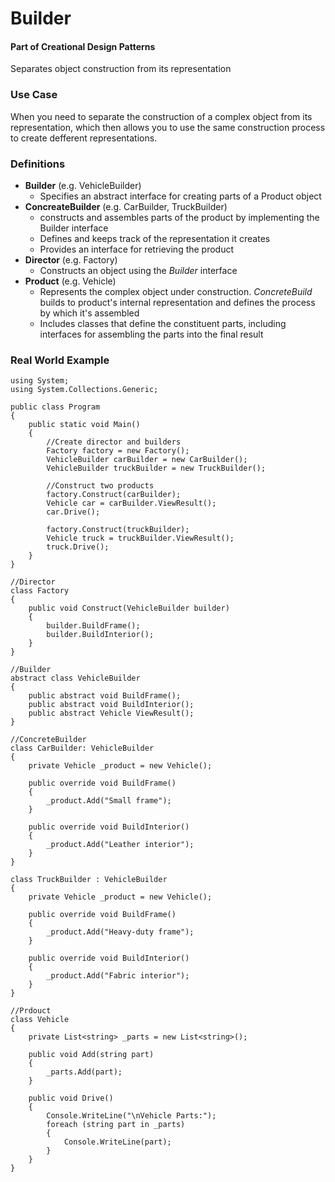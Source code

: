 # Builder
#### Part of Creational Design Patterns
Separates object construction from its representation

### Use Case
When you need to separate the construction of a complex object from its representation, which then allows you to use the same construction process to create defferent representations.

### Definitions

* **Builder** (e.g. VehicleBuilder)
  * Specifies an abstract interface for creating parts of a Product object
* **ConcreateBuilder** (e.g. CarBuilder, TruckBuilder)
  * constructs and assembles parts of the product by implementing the Builder interface
  * Defines and keeps track of the representation it creates
  * Provides an interface for retrieving the product
*  **Director** (e.g. Factory)
   *  Constructs an object using the *Builder* interface
* **Product** (e.g. Vehicle)
   * Represents the complex object under construction. *ConcreteBuild* builds to product's internal representation and defines the process by which it's assembled 
   * Includes classes that define the constituent parts, including interfaces for assembling the parts into the final result

### Real World Example
```
using System;
using System.Collections.Generic;

public class Program
{
    public static void Main()
    {
        //Create director and builders
        Factory factory = new Factory();
        VehicleBuilder carBuilder = new CarBuilder();
        VehicleBuilder truckBuilder = new TruckBuilder();

        //Construct two products
        factory.Construct(carBuilder);
        Vehicle car = carBuilder.ViewResult();
        car.Drive();

        factory.Construct(truckBuilder);
        Vehicle truck = truckBuilder.ViewResult();
        truck.Drive();
    }
}

//Director
class Factory
{
    public void Construct(VehicleBuilder builder)
    {
        builder.BuildFrame();
        builder.BuildInterior();
    }
}

//Builder
abstract class VehicleBuilder
{
    public abstract void BuildFrame();
    public abstract void BuildInterior();
    public abstract Vehicle ViewResult();
}

//ConcreteBuilder
class CarBuilder: VehicleBuilder
{
    private Vehicle _product = new Vehicle();

    public override void BuildFrame()
    {
        _product.Add("Small frame");
    }

    public override void BuildInterior()
    {
        _product.Add("Leather interior");
    }
}

class TruckBuilder : VehicleBuilder
{
    private Vehicle _product = new Vehicle();

    public override void BuildFrame()
    {
        _product.Add("Heavy-duty frame");
    }

    public override void BuildInterior()
    {
        _product.Add("Fabric interior");
    }
}

//Prdouct
class Vehicle
{
    private List<string> _parts = new List<string>();

    public void Add(string part)
    {
        _parts.Add(part);
    }

    public void Drive()
    {
        Console.WriteLine("\nVehicle Parts:");
        foreach (string part in _parts)
        {
            Console.WriteLine(part);
        }
    }
}
```